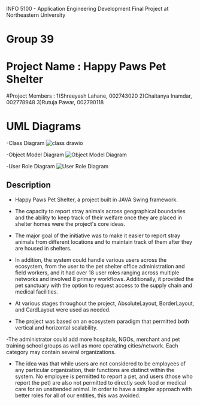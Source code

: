 INFO 5100 - Application Engineering Development
Final Project at Northeastern University
# Group 39
# Project Name : Happy Paws Pet Shelter
#Project Members : 1)Shreeyash Lahane, 002743020
                  2)Chaitanya Inamdar, 002778948
                  3)Rutuja Pawar, 002790118
# UML Diagrams
-Class Diagram
![class drawio](https://user-images.githubusercontent.com/114704336/206961111-1a62244b-80e0-4137-8f14-e90fa07756ba.png)


-Object Model Diagram
![Object Model Diagram](https://user-images.githubusercontent.com/114704336/206961131-972c312c-16e3-4fb1-b6af-a332c9eb86e1.png)

-User Role Diagram
![User Role Diagram](https://user-images.githubusercontent.com/114628941/207769568-63a998e0-b28f-4599-a02f-9c23d701942a.png)




## Description

- Happy Paws Pet Shelter, a project built in JAVA Swing framework.

- The capacity to report stray animals across geographical boundaries and the ability to keep track of their welfare once they are placed in shelter homes were the project's core ideas.

- The major goal of the initiative was to make it easier to report stray animals from different locations and to maintain track of them after they are housed in shelters.

- In addition, the system could handle various users across the ecosystem, from the user to the pet shelter office administration and field workers, and it had over 18 user roles ranging across multiple networks and involved 8 primary workflows. Additionally, it provided the pet sanctuary with the option to request access to the supply chain and medical facilities.

- At various stages throughout the project, AbsoluteLayout, BorderLayout, and CardLayout were used as needed.

- The project was based on an ecosystem paradigm that permitted both vertical and horizontal scalability.

-The administrator could add more hospitals, NGOs, merchant and pet training school groups as well as more operating cities/network. Each category may contain several organizations.

- The idea was that while users are not considered to be employees of any particular organization, their functions are distinct within the system.
No employee is permitted to report a pet, and users (those who report the pet) are also not permitted to directly seek food or medical care for an unattended animal.
In order to have a simpler approach with better roles for all of our entities, this was avoided.
